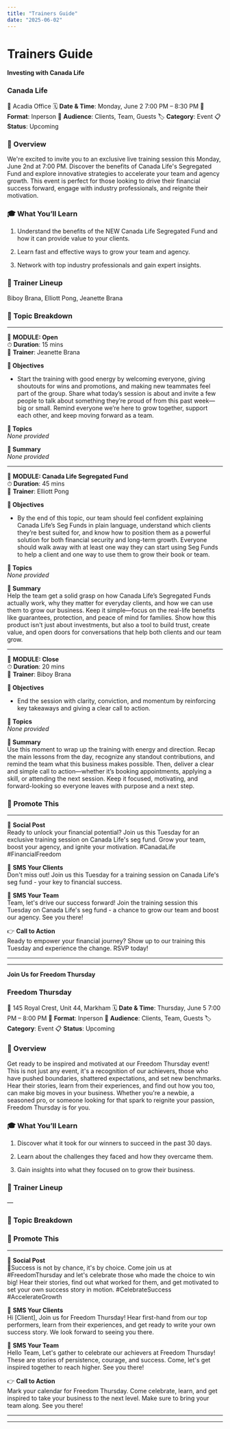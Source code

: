 ```yaml
---
title: "Trainers Guide"
date: "2025-06-02"
---
```


# Trainers Guide

**Investing with Canada Life**

### Canada Life

📍 Acadia Office
🗓 **Date & Time**: Monday, June 2
7:00 PM – 8:30 PM
🎯 **Format**: Inperson
👥 **Audience**: Clients, Team, Guests
🏷 **Category**: Event
📋 **Status**: Upcoming

### 🧭 Overview
We're excited to invite you to an exclusive live training session this Monday, June 2nd at 7:00 PM. Discover the benefits of Canada Life's Segregated Fund and explore innovative strategies to accelerate your team and agency growth. This event is perfect for those looking to drive their financial success forward, engage with industry professionals, and reignite their motivation.

### 🎓 What You’ll Learn
1. Understand the benefits of the NEW Canada Life Segregated Fund and how it can provide value to your clients.

2. Learn fast and effective ways to grow your team and agency.

3. Network with top industry professionals and gain expert insights.

### 👥 Trainer Lineup
Biboy Brana, Elliott Pong, Jeanette Brana

### 📑 Topic Breakdown
---

🔹 **MODULE: Open**  
⏱ **Duration**: 15 mins  
👤 **Trainer**: Jeanette Brana

**🎯 Objectives**  
- Start the training with good energy by welcoming everyone, giving shoutouts for wins and promotions, and making new teammates feel part of the group. Share what today’s session is about and invite a few people to talk about something they’re proud of from this past week—big or small. Remind everyone we’re here to grow together, support each other, and keep moving forward as a team.

**🧠 Topics**  
_None provided_

**📝 Summary**  
_None provided_

---

🔹 **MODULE: Canada Life Segregated Fund**  
⏱ **Duration**: 45 mins  
👤 **Trainer**: Elliott Pong

**🎯 Objectives**  
- By the end of this topic, our team should feel confident explaining Canada Life’s Seg Funds in plain language, understand which clients they’re best suited for, and know how to position them as a powerful solution for both financial security and long-term growth. Everyone should walk away with at least one way they can start using Seg Funds to help a client and one way to use them to grow their book or team.

**🧠 Topics**  
_None provided_

**📝 Summary**  
Help the team get a solid grasp on how Canada Life’s Segregated Funds actually work, why they matter for everyday clients, and how we can use them to grow our business. Keep it simple—focus on the real-life benefits like guarantees, protection, and peace of mind for families. Show how this product isn't just about investments, but also a tool to build trust, create value, and open doors for conversations that help both clients and our team grow.

---

🔹 **MODULE: Close**  
⏱ **Duration**: 20 mins  
👤 **Trainer**: Biboy Brana

**🎯 Objectives**  
- End the session with clarity, conviction, and momentum by reinforcing key takeaways and giving a clear call to action.

**🧠 Topics**  
_None provided_

**📝 Summary**  
Use this moment to wrap up the training with energy and direction. Recap the main lessons from the day, recognize any standout contributions, and remind the team what this business makes possible. Then, deliver a clear and simple call to action—whether it’s booking appointments, applying a skill, or attending the next session. Keep it focused, motivating, and forward-looking so everyone leaves with purpose and a next step.

### 📣 Promote This
---

📢 **Social Post**  
Ready to unlock your financial potential? Join us this Tuesday for an exclusive training session on Canada Life's seg fund. Grow your team, boost your agency, and ignite your motivation. #CanadaLife #FinancialFreedom

📨 **SMS Your Clients**  
Don't miss out! Join us this Tuesday for a training session on Canada Life's seg fund - your key to financial success.

👥 **SMS Your Team**  
Team, let's drive our success forward! Join the training session this Tuesday on Canada Life's seg fund - a chance to grow our team and boost our agency. See you there!

👉 **Call to Action**  
Ready to empower your financial journey? Show up to our training this Tuesday and experience the change. RSVP today!

---

---

**Join Us for Freedom Thursday**

### Freedom Thursday

📍 145 Royal Crest, Unit 44, Markham
🗓 **Date & Time**: Thursday, June 5
7:00 PM – 8:00 PM
🎯 **Format**: Inperson
👥 **Audience**: Clients, Team, Guests
🏷 **Category**: Event
📋 **Status**: Upcoming

### 🧭 Overview
Get ready to be inspired and motivated at our Freedom Thursday event! This is not just any event, it's a recognition of our achievers, those who have pushed boundaries, shattered expectations, and set new benchmarks. Hear their stories, learn from their experiences, and find out how you too, can make big moves in your business. Whether you're a newbie, a seasoned pro, or someone looking for that spark to reignite your passion, Freedom Thursday is for you.

### 🎓 What You’ll Learn
1. Discover what it took for our winners to succeed in the past 30 days.

2. Learn about the challenges they faced and how they overcame them.

3. Gain insights into what they focused on to grow their business.

### 👥 Trainer Lineup
—

### 📑 Topic Breakdown


### 📣 Promote This
---

📢 **Social Post**  
💫Success is not by chance, it's by choice. Come join us at #FreedomThursday and let's celebrate those who made the choice to win big! Hear their stories, find out what worked for them, and get motivated to set your own success story in motion. #CelebrateSuccess #AccelerateGrowth

📨 **SMS Your Clients**  
Hi [Client], Join us for Freedom Thursday! Hear first-hand from our top performers, learn from their experiences, and get ready to write your own success story. We look forward to seeing you there.

👥 **SMS Your Team**  
Hello Team, Let's gather to celebrate our achievers at Freedom Thursday! These are stories of persistence, courage, and success. Come, let's get inspired together to reach higher. See you there!

👉 **Call to Action**  
Mark your calendar for Freedom Thursday. Come celebrate, learn, and get inspired to take your business to the next level. Make sure to bring your team along. See you there!

---

---


